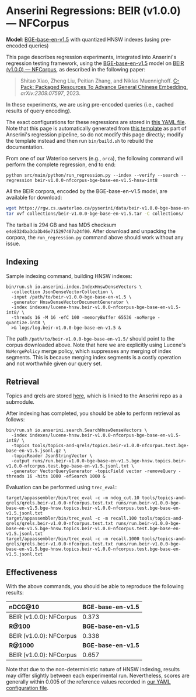 # Anserini Regressions: BEIR (v1.0.0) &mdash; NFCorpus

**Model**: [BGE-base-en-v1.5](https://huggingface.co/BAAI/bge-base-en-v1.5) with quantized HNSW indexes (using pre-encoded queries)

This page describes regression experiments, integrated into Anserini's regression testing framework, using the [BGE-base-en-v1.5](https://huggingface.co/BAAI/bge-base-en-v1.5) model on [BEIR (v1.0.0) &mdash; NFCorpus](http://beir.ai/), as described in the following paper:

> Shitao Xiao, Zheng Liu, Peitian Zhang, and Niklas Muennighoff. [C-Pack: Packaged Resources To Advance General Chinese Embedding.](https://arxiv.org/abs/2309.07597) _arXiv:2309.07597_, 2023.

In these experiments, we are using pre-encoded queries (i.e., cached results of query encoding).

The exact configurations for these regressions are stored in [this YAML file](../../src/main/resources/regression/beir-v1.0.0-nfcorpus-bge-base-en-v1.5-hnsw-int8.yaml).
Note that this page is automatically generated from [this template](../../src/main/resources/docgen/templates/beir-v1.0.0-nfcorpus-bge-base-en-v1.5-hnsw-int8.template) as part of Anserini's regression pipeline, so do not modify this page directly; modify the template instead and then run `bin/build.sh` to rebuild the documentation.

From one of our Waterloo servers (e.g., `orca`), the following command will perform the complete regression, end to end:

```
python src/main/python/run_regression.py --index --verify --search --regression beir-v1.0.0-nfcorpus-bge-base-en-v1.5-hnsw-int8
```

All the BEIR corpora, encoded by the BGE-base-en-v1.5 model, are available for download:

```bash
wget https://rgw.cs.uwaterloo.ca/pyserini/data/beir-v1.0.0-bge-base-en-v1.5.tar -P collections/
tar xvf collections/beir-v1.0.0-bge-base-en-v1.5.tar -C collections/
```

The tarball is 294 GB and has MD5 checksum `e4e8324ba3da3b46e715297407a24f00`.
After download and unpacking the corpora, the `run_regression.py` command above should work without any issue.

## Indexing

Sample indexing command, building HNSW indexes:

```
bin/run.sh io.anserini.index.IndexHnswDenseVectors \
  -collection JsonDenseVectorCollection \
  -input /path/to/beir-v1.0.0-bge-base-en-v1.5 \
  -generator HnswDenseVectorDocumentGenerator \
  -index indexes/lucene-hnsw.beir-v1.0.0-nfcorpus-bge-base-en-v1.5-int8/ \
  -threads 16 -M 16 -efC 100 -memoryBuffer 65536 -noMerge -quantize.int8 \
  >& logs/log.beir-v1.0.0-bge-base-en-v1.5 &
```

The path `/path/to/beir-v1.0.0-bge-base-en-v1.5/` should point to the corpus downloaded above.
Note that here we are explicitly using Lucene's `NoMergePolicy` merge policy, which suppresses any merging of index segments.
This is because merging index segments is a costly operation and not worthwhile given our query set.

## Retrieval

Topics and qrels are stored [here](https://github.com/castorini/anserini-tools/tree/master/topics-and-qrels), which is linked to the Anserini repo as a submodule.

After indexing has completed, you should be able to perform retrieval as follows:

```
bin/run.sh io.anserini.search.SearchHnswDenseVectors \
  -index indexes/lucene-hnsw.beir-v1.0.0-nfcorpus-bge-base-en-v1.5-int8/ \
  -topics tools/topics-and-qrels/topics.beir-v1.0.0-nfcorpus.test.bge-base-en-v1.5.jsonl.gz \
  -topicReader JsonStringVector \
  -output runs/run.beir-v1.0.0-bge-base-en-v1.5.bge-hnsw.topics.beir-v1.0.0-nfcorpus.test.bge-base-en-v1.5.jsonl.txt \
  -generator VectorQueryGenerator -topicField vector -removeQuery -threads 16 -hits 1000 -efSearch 1000 &
```

Evaluation can be performed using `trec_eval`:

```
target/appassembler/bin/trec_eval -c -m ndcg_cut.10 tools/topics-and-qrels/qrels.beir-v1.0.0-nfcorpus.test.txt runs/run.beir-v1.0.0-bge-base-en-v1.5.bge-hnsw.topics.beir-v1.0.0-nfcorpus.test.bge-base-en-v1.5.jsonl.txt
target/appassembler/bin/trec_eval -c -m recall.100 tools/topics-and-qrels/qrels.beir-v1.0.0-nfcorpus.test.txt runs/run.beir-v1.0.0-bge-base-en-v1.5.bge-hnsw.topics.beir-v1.0.0-nfcorpus.test.bge-base-en-v1.5.jsonl.txt
target/appassembler/bin/trec_eval -c -m recall.1000 tools/topics-and-qrels/qrels.beir-v1.0.0-nfcorpus.test.txt runs/run.beir-v1.0.0-bge-base-en-v1.5.bge-hnsw.topics.beir-v1.0.0-nfcorpus.test.bge-base-en-v1.5.jsonl.txt
```

## Effectiveness

With the above commands, you should be able to reproduce the following results:

| **nDCG@10**                                                                                                  | **BGE-base-en-v1.5**|
|:-------------------------------------------------------------------------------------------------------------|-----------|
| BEIR (v1.0.0): NFCorpus                                                                                      | 0.373     |
| **R@100**                                                                                                    | **BGE-base-en-v1.5**|
| BEIR (v1.0.0): NFCorpus                                                                                      | 0.338     |
| **R@1000**                                                                                                   | **BGE-base-en-v1.5**|
| BEIR (v1.0.0): NFCorpus                                                                                      | 0.657     |

Note that due to the non-deterministic nature of HNSW indexing, results may differ slightly between each experimental run.
Nevertheless, scores are generally within 0.005 of the reference values recorded in [our YAML configuration file](../../src/main/resources/regression/beir-v1.0.0-nfcorpus-bge-base-en-v1.5-hnsw-int8.yaml).
